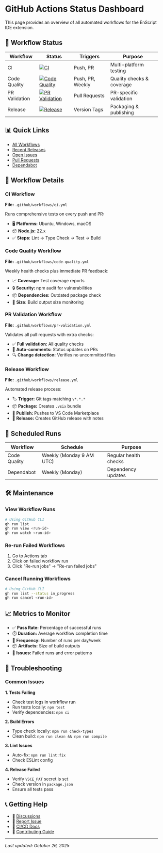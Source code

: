 # GitHub Actions Status Dashboard

This page provides an overview of all automated workflows for the EnScript IDE extension.

## 🔄 Workflow Status

| Workflow | Status | Triggers | Purpose |
|----------|--------|----------|---------|
| CI | [![CI](https://github.com/koncord/enscript-ide-extension/actions/workflows/ci.yml/badge.svg)](https://github.com/koncord/enscript-ide-extension/actions/workflows/ci.yml) | Push, PR | Multi-platform testing |
| Code Quality | [![Code Quality](https://github.com/koncord/enscript-ide-extension/actions/workflows/code-quality.yml/badge.svg)](https://github.com/koncord/enscript-ide-extension/actions/workflows/code-quality.yml) | Push, PR, Weekly | Quality checks & coverage |
| PR Validation | [![PR Validation](https://github.com/koncord/enscript-ide-extension/actions/workflows/pr-validation.yml/badge.svg)](https://github.com/koncord/enscript-ide-extension/actions/workflows/pr-validation.yml) | Pull Requests | PR-specific validation |
| Release | [![Release](https://github.com/koncord/enscript-ide-extension/actions/workflows/release.yml/badge.svg)](https://github.com/koncord/enscript-ide-extension/actions/workflows/release.yml) | Version Tags | Packaging & publishing |

## 📊 Quick Links

- [All Workflows](https://github.com/koncord/enscript-ide-extension/actions)
- [Recent Releases](https://github.com/koncord/enscript-ide-extension/releases)
- [Open Issues](https://github.com/koncord/enscript-ide-extension/issues)
- [Pull Requests](https://github.com/koncord/enscript-ide-extension/pulls)
- [Dependabot](https://github.com/koncord/enscript-ide-extension/network/updates)

## 🎯 Workflow Details

### CI Workflow
**File:** `.github/workflows/ci.yml`

Runs comprehensive tests on every push and PR:
- 🖥️ **Platforms:** Ubuntu, Windows, macOS
- 📦 **Node.js:** 22.x
- ✅ **Steps:** Lint → Type Check → Test → Build

### Code Quality Workflow
**File:** `.github/workflows/code-quality.yml`

Weekly health checks plus immediate PR feedback:
- 📈 **Coverage:** Test coverage reports
- 🔒 **Security:** npm audit for vulnerabilities
- 📦 **Dependencies:** Outdated package check
- 💾 **Size:** Build output size monitoring

### PR Validation Workflow
**File:** `.github/workflows/pr-validation.yml`

Validates all pull requests with extra checks:
- ✅ **Full validation:** All quality checks
- 💬 **Auto-comments:** Status updates on PRs
- 🔍 **Change detection:** Verifies no uncommitted files

### Release Workflow
**File:** `.github/workflows/release.yml`

Automated release process:
- 🏷️ **Trigger:** Git tags matching `v*.*.*`
- 📦 **Package:** Creates `.vsix` bundle
- 🚀 **Publish:** Pushes to VS Code Marketplace
- 📝 **Release:** Creates GitHub release with notes

## 🔔 Scheduled Runs

| Workflow | Schedule | Purpose |
|----------|----------|---------|
| Code Quality | Weekly (Monday 9 AM UTC) | Regular health checks |
| Dependabot | Weekly (Monday) | Dependency updates |

## 🛠️ Maintenance

### View Workflow Runs
```bash
# Using GitHub CLI
gh run list
gh run view <run-id>
gh run watch <run-id>
```

### Re-run Failed Workflows
1. Go to Actions tab
2. Click on failed workflow run
3. Click "Re-run jobs" → "Re-run failed jobs"

### Cancel Running Workflows
```bash
# Using GitHub CLI
gh run list --status in_progress
gh run cancel <run-id>
```

## 📈 Metrics to Monitor

- ✅ **Pass Rate:** Percentage of successful runs
- ⏱️ **Duration:** Average workflow completion time
- 🔄 **Frequency:** Number of runs per day/week
- 📦 **Artifacts:** Size of build outputs
- 🐛 **Issues:** Failed runs and error patterns

## 🚨 Troubleshooting

### Common Issues

**1. Tests Failing**
- Check test logs in workflow run
- Run tests locally: `npm test`
- Verify dependencies: `npm ci`

**2. Build Errors**
- Type check locally: `npm run check-types`
- Clean build: `npm run clean && npm run compile`

**3. Lint Issues**
- Auto-fix: `npm run lint:fix`
- Check ESLint config

**4. Release Failed**
- Verify `VSCE_PAT` secret is set
- Check version in `package.json`
- Ensure all tests pass

## 📞 Getting Help

- 💬 [Discussions](https://github.com/koncord/enscript-ide-extension/discussions)
- 🐛 [Report Issue](https://github.com/koncord/enscript-ide-extension/issues/new/choose)
- 📖 [CI/CD Docs](.github/CI_CD_SETUP.md)
- 🤝 [Contributing Guide](../CONTRIBUTING.md)

---

*Last updated: October 26, 2025*
